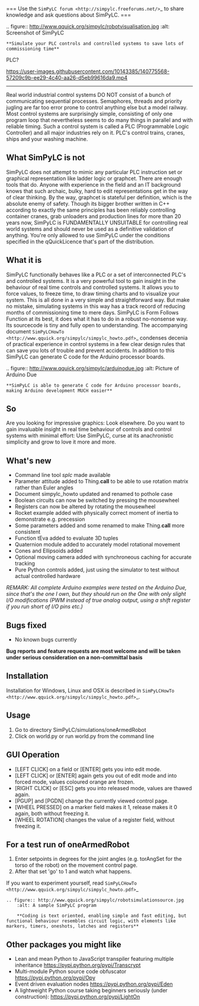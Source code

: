 === Use the `SimPyLC forum <http://simpylc.freeforums.net/>`_ to share knowledge and ask questions about SimPyLC. ===

.. figure:: http://www.qquick.org/simpylc/robotvisualisation.jpg
	:alt: Screenshot of SimPyLC
	
	**Simulate your PLC controls and controlled systems to save lots of commissioning time**

PLC?

https://user-images.githubusercontent.com/10143385/140775568-57209c9b-ee29-4c40-aa26-d5eb99616da9.mp4


----

Real world industrial control systems DO NOT consist of a bunch of communicating sequential processes. Semaphores, threads and priority jugling are far too error prone to control anything else but a model railway. Most control systems are surprisingly simple, consisting of only one program loop that nevertheless seems to do many things in parallel and with reliable timing. Such a control system is called a PLC (Programmable Logic Controller) and all major industries rely on it. PLC's control trains, cranes, ships and your washing machine.
		
What SimPyLC is not
-------------------

SimPyLC does not attempt to mimic any particular PLC instruction set or graphical representation like ladder logic or graphcet. There are enough tools that do. Anyone with experience in the field and an IT background knows that such archaic, bulky, hard to edit representations get in the way of clear thinking. By the way, graphcet is stateful per definition, which is the absolute enemy of safety. Though its bigger brother written in C++ according to exactly the same principles has been reliably controlling container cranes, grab unloaders and production lines for more than 20 years now, SimPyLC is FUNDAMENTALLY UNSUITABLE for controlling real world systems and should never be used as a definitive validation of anything. You're only allowed to use SimPyLC under the conditions specified in the qQuickLicence that's part of the distribution.

What it is
----------

SimPyLC functionally behaves like a PLC or a set of interconnected PLC's and controlled systems. It is a very powerful tool to gain insight in the behaviour of real time controls and controlled systems. It allows you to force values, to freeze time, to draw timing charts and to visualize your system. This is all done in a very simple and straightforward way. But make no mistake, simulating systems in this way has a track record of reducing months of commissioning time to mere days. SimPyLC is Form Follows Function at its best, it does what it has to do in a robust no-nonsense way. Its sourcecode is tiny and fully open to understanding. The accompanying document `SimPyLCHowTo <http://www.qquick.org/simpylc/simpylc_howto.pdf>`_ condenses decenia of practical experience in control systems in a few clear design rules that can save you lots of trouble and prevent accidents. In addition to this SimPyLC can generate C code for the Arduino processor boards.

.. figure:: http://www.qquick.org/simpylc/arduinodue.jpg
	:alt: Picture of Arduino Due
	
	**SimPyLC is able to generate C code for Arduino processor boards, making Arduino development MUCH easier**

So
--

Are you looking for impressive graphics: Look elsewhere. Do you want to gain invaluable insight in real time behaviour of controls and control systems with minimal effort: Use SimPyLC, curse at its anachronistic simplicity and grow to love it more and more.

What's new
----------

- Command line tool *splc* made available
- Parameter attitude added to Thing.__call__ to be able to use rotation matrix rather than Euler angles
- Document simpylc_howto updated and renamed to pothole case
- Boolean circuits can now be switched by pressing the mousewheel
- Registers can now be altered by rotating the mousewheel
- Rocket example added with physically correct moment of inertia to demonstrate e.g. precession
- Some parameters added and some renamed to make Thing.__call__ more consistent
- Function tEva added to evaluate 3D tuples
- Quaternion module added to accurately model rotational movement
- Cones and Ellipsoids added
- Optional moving camera added with synchroneous caching for accurate tracking
- Pure Python controls added, just using the simulator to test without actual controlled hardware

*REMARK: All complete Arduino examples were tested on the Arduino Due, since that's the one I own, but they should run on the One with only slight I/O modifications (PWM instead of true analog output, using a shift register if you run short of I/O pins etc.)*

Bugs fixed
----------

- No known bugs currently

**Bug reports and feature requests are most welcome and will be taken under serious consideration on a non-committal basis**
		
Installation
------------

Installation for Windows, Linux and OSX is described in `SimPyLCHowTo <http://www.qquick.org/simpylc/simpylc_howto.pdf>`_.

Usage
-----

1. Go to directory SimPyLC/simulations/oneArmedRobot
2. Click on world.py or run world.py from the command line

GUI Operation
-------------

- [LEFT CLICK] on a field or [ENTER] gets you into edit mode.
- [LEFT CLICK] or [ENTER] again gets you out of edit mode and into forced mode, values coloured orange are frozen.
- [RIGHT CLICK] or [ESC] gets you into released mode, values are thawed again.
- [PGUP] and [PGDN] change the currently viewed control page.
- [WHEEL PRESSED] on a marker field makes it 1, release makes it 0 again, both without freezing it.
- [WHEEL ROTATION] changes the value of a register field, without freezing it.


For a test run of oneArmedRobot
-------------------------------

1. Enter setpoints in degrees for the joint angles (e.g. torAngSet for the torso of the robot) on the movement control page.
2. After that set 'go' to 1 and watch what happens.

If you want to experiment yourself, read `SimPyLCHowTo <http://www.qquick.org/simpylc/simpylc_howto.pdf>`_

	.. figure:: http://www.qquick.org/simpylc/robotsimulationsource.jpg
		:alt: A sample SimPyLC program
		
		**Coding is text oriented, enabling simple and fast editing, but functional behaviour resembles circuit logic, with elements like markers, timers, oneshots, latches and registers**

Other packages you might like
-----------------------------

- Lean and mean Python to JavaScript transpiler featuring multiple inheritance https://pypi.python.org/pypi/Transcrypt
- Multi-module Python source code obfuscator https://pypi.python.org/pypi/Opy
- Event driven evaluation nodes https://pypi.python.org/pypi/Eden
- A lightweight Python course taking beginners seriously (under construction): https://pypi.python.org/pypi/LightOn
